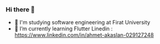 ### Hi there 👋
- 🔭 I'm studying software engineering at Firat University
- 🌱 I’m currently learning Flutter
   Linedin : https://www.linkedin.com/in/ahmet-akaslan-029127248
<!--
**Ahmetakaslan/Ahmetakaslan** is a ✨ _special_ ✨ repository because its `README.md` (this file) appears on your GitHub profile.

Here are some ideas to get you started:

- 🔭 I’m currently working on ...
- 🌱 I’m currently learning ...
- 👯 I’m looking to collaborate on ...
- 🤔 I’m looking for help with ...
- 💬 Ask me about ...
- 📫 How to reach me: ...
- 😄 Pronouns: ...
- ⚡ Fun fact: ...
-->

